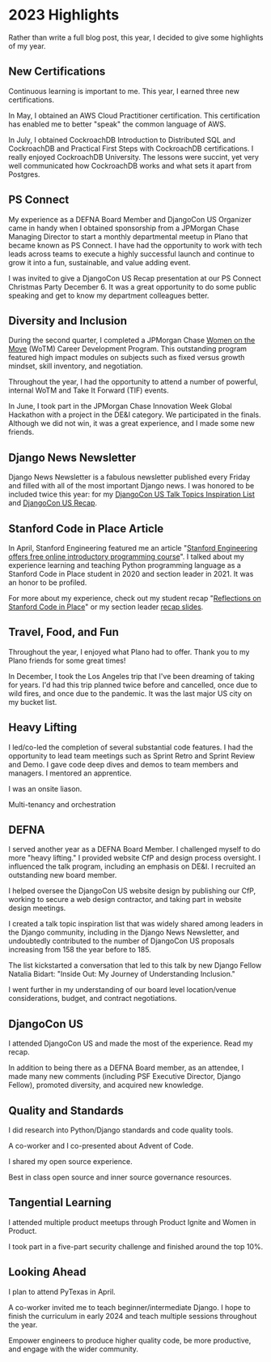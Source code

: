 # 2023 Highlights

Rather than write a full blog post, this year, I decided to give some highlights of my year.

## New Certifications

Continuous learning is important to me. This year, I earned three new certifications. 

In May, I obtained an AWS Cloud Practitioner certification. This certification has enabled me to better "speak" the common language of AWS. 

In July, I obtained CockroachDB Introduction to Distributed SQL and CockroachDB and Practical First Steps with CockroachDB certifications. I really enjoyed CockroachDB University. The lessons were succint, yet very well communicated how CockroachDB works and what sets it apart from Postgres. 

## PS Connect

My experience as a DEFNA Board Member and DjangoCon US Organizer came in handy when I obtained sponsorship from a JPMorgan Chase Managing Director to start a monthly departmental meetup in Plano that became known as PS Connect. I have had the opportunity to work with tech leads across teams to execute a highly successful launch and continue to grow it into a fun, sustainable, and value adding event. 

I was invited to give a DjangoCon US Recap presentation at our PS Connect Christmas Party December 6. It was a great opportunity to do some public speaking and get to know my department colleagues better.

## Diversity and Inclusion

During the second quarter, I completed a JPMorgan Chase [Women on the Move](https://www.jpmorganchase.com/impact/people/women-on-the-move) (WoTM) Career Development Program. This outstanding program featured high impact modules on subjects such as fixed versus growth mindset, skill inventory, and negotiation. 

Throughout the year, I had the opportunity to attend a number of powerful, internal WoTM and Take It Forward (TIF) events. 

In June, I took part in the JPMorgan Chase Innovation Week Global Hackathon with a project in the DE&I category. We participated in the finals. Although we did not win, it was a great experience, and I made some new friends. 

## Django News Newsletter

Django News Newsletter is a fabulous newsletter published every Friday and filled with all of the most important Django news. I was honored to be included twice this year: for my  [DjangoCon US Talk Topics Inspiration List](https://github.com/KatherineMichel/portfolio/blob/master/conference-blog-posts/topic-ideas-djangocon-us-2023.md) and [DjangoCon US Recap](https://github.com/KatherineMichel/portfolio/blob/master/conference-blog-posts/recap-of-djangocon-us-2023.md). 

## Stanford Code in Place Article

In April, Stanford Engineering featured me an article "[Stanford Engineering offers free online introductory programming course](https://engineering.stanford.edu/magazine/stanford-engineering-offers-free-online-introductory-programming-course)". I talked about my experience learning and teaching Python programming language as a Stanford Code in Place student in 2020 and section leader in 2021. It was an honor to be profiled. 

For more about my experience, check out my student recap "[Reflections on Stanford Code in Place](https://github.com/KatherineMichel/portfolio/blob/master/regular-blog-posts/reflections-on-stanford-code-in-place.md)" or my section leader [recap slides](https://github.com/KatherineMichel/stanford-code-in-place-section-leader). 

## Travel, Food, and Fun

Throughout the year, I enjoyed what Plano had to offer. Thank you to my Plano friends for some great times!

In December, I took the Los Angeles trip that I've been dreaming of taking for years. I'd had this trip planned twice before and cancelled, once due to wild fires, and once due to the pandemic. It was the last major US city on my bucket list. 



## Heavy Lifting

I led/co-led the completion of several substantial code features. I had the opportunity to lead team meetings such as Sprint Retro and Sprint Review and Demo. I gave code deep dives and demos to team members and managers. I mentored an apprentice. 

I was an onsite liason. 

Multi-tenancy and orchestration


## DEFNA

I served another year as a DEFNA Board Member. I challenged myself to do more "heavy lifting." I provided website CfP and design process oversight. I influenced the talk program, including an emphasis on DE&I. I recruited an outstanding new board member. 

I helped oversee the DjangoCon US website design by publishing our CfP, working to secure a web design contractor, and taking part in website design meetings. 

I created a talk topic inspiration list that was widely shared among leaders in the Django community, including in the Django News Newsletter, and undoubtedly contributed to the number of DjangoCon US proposals increasing from 158 the year before to 185. 

The list kickstarted a conversation that led to this talk by new Django Fellow Natalia Bidart: "Inside Out: My Journey of Understanding Inclusion." 

I went further in my understanding of our board level location/venue considerations, budget, and contract negotiations. 

## DjangoCon US

I attended DjangoCon US and made the most of the experience. Read my recap. 

In addition to being there as a DEFNA Board member, as an attendee, I made many new comments (including PSF Executive Director, Django Fellow), promoted diversity, and acquired new knowledge. 



## Quality and Standards

I did research into Python/Django standards and code quality tools. 

A co-worker and I co-presented about Advent of Code. 


I shared my open source experience. 

Best in class open source and inner source governance resources. 


## Tangential Learning

I attended multiple product meetups through Product Ignite and Women in Product. 

I took part in a five-part security challenge and finished around the top 10%. 

## Looking Ahead

I plan to attend PyTexas in April. 

A co-worker invited me to teach beginner/intermediate Django. I hope to finish the curriculum in early 2024 and teach multiple sessions throughout the year. 

Empower engineers to produce higher quality code, be more productive, and engage with the wider community. 


